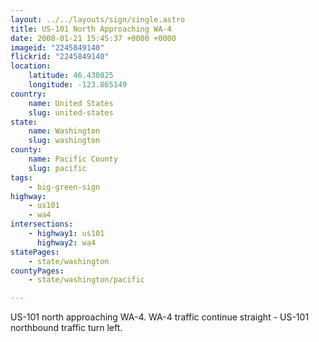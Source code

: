 ```yaml
---
layout: ../../layouts/sign/single.astro
title: US-101 North Approaching WA-4
date: 2008-01-21 15:45:37 +0000 +0000
imageid: "2245849140"
flickrid: "2245849140"
location:
    latitude: 46.430825
    longitude: -123.865149
country:
    name: United States
    slug: united-states
state:
    name: Washington
    slug: washington
county:
    name: Pacific County
    slug: pacific
tags:
    - big-green-sign
highway:
    - us101
    - wa4
intersections:
    - highway1: us101
      highway2: wa4
statePages:
    - state/washington
countyPages:
    - state/washington/pacific

---
```

US-101 north approaching WA-4.  WA-4 traffic continue straight - US-101 northbound traffic turn left.